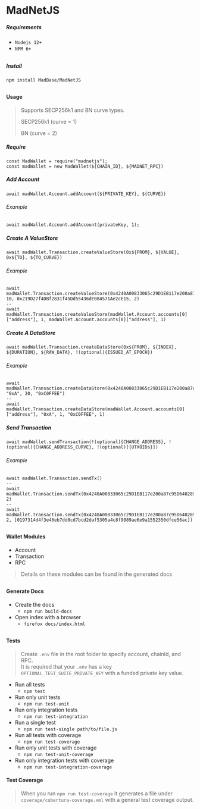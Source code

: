 # MadNetJS

##### Requirements
- `Nodejs 12+`
- `NPM 6+`
##

##### Install
`npm install MadBase/MadNetJS`
##

#### Usage
> Supports SECP256k1 and BN curve types. 
> 
> SECP256k1 (curve = 1) 
> 
> BN (curve = 2)
##### Require
```
const MadWallet = require("madnetjs");
const madWallet = new MadWallet(${CHAIN_ID}, ${MADNET_RPC})
```

##### Add Account
```
await madWallet.Account.addAccount(${PRIVATE_KEY}, ${CURVE})
```
###### Example
```
await madWallet.Account.addAccount(privateKey, 1);
```

##### Create A ValueStore

```
await madWallet.Transaction.createValueStore(0x${FROM}, ${VALUE}, 0x${TO}, ${TO_CURVE})
```
###### Example
```
await madWallet.Transaction.createValueStore(0x4240A00833065c29D1EB117e200a87c95D640289, 10, 0x219D27f4DBf2831f45Dd55436dE084571Ae2cE15, 2)
--
await madWallet.Transaction.createValueStore(madWallet.Account.accounts[0]["address"], 1, madWallet.Account.accounts[0]["address"], 1)
```

##### Create A DataStore
```
await madWallet.Transaction.createDataStore(0x${FROM}, ${INDEX}, ${DURATION}, ${RAW_DATA}, !(optional){ISSUED_AT_EPOCH})
```
###### Example
```
await  madWallet.Transaction.createDataStore(0x4240A00833065c29D1EB117e200a87c95D640289, "0xA", 20, "0xC0FFEE")
--
await madWallet.Transaction.createDataStore(madWallet.Account.accounts[0]["address"], "0xA", 1, "0xC0FFEE", 1)
```

##### Send Transaction
```
await madWallet.sendTransaction(!(optional){CHANGE_ADDRESS}, !(optional){CHANGE_ADDRESS_CURVE}, !(optional)[{UTXOIDs}])
```
###### Example
```
await madWallet.Transaction.sendTx()
--
await madWallet.Transaction.sendTx(0x4240A00833065c29D1EB117e200a87c95D640289, 2)
--
await madWallet.Transaction.sendTx(0x4240A00833065c29D1EB117e200a87c95D640289, 2, [0197314d4f3e46eb7dd8cd7bcd2daf5305a4c8f9089ae6e9a1552350dfce56ac])
```
##
#### Wallet Modules
- Account 
- Transaction
- RPC
> Details on these modules can be found in the generated docs
##

#### Generate Docs
- Create the docs 
	- `npm run build-docs` 
- Open index with a browser
	- `firefox docs/index.html` 
##

#### Tests
> Create `.env` file in the root folder to specify account, chainId, and RPC.  
  It is required that your `.env` has a key `OPTIONAL_TEST_SUITE_PRIVATE_KEY` with a funded private key value.

- Run all tests
	- `npm test`
- Run only unit tests
	- `npm run test-unit`
- Run only integration tests
	- `npm run test-integration`
- Run a single test
	- `npm run test-single path/to/file.js`
- Run all tests with coverage
	- `npm run test-coverage`
- Run only unit tests with coverage
	- `npm run test-unit-coverage`
- Run only integration tests with coverage
	- `npm run test-integration-coverage`

#### Test Coverage
> When you run `npm run test-coverage` it generates a file under `coverage/cobertura-coverage.xml` with a general test coverage output.
